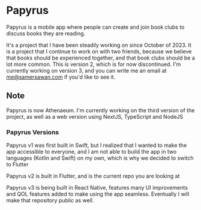 # Papyrus

Papyrus is a mobile app where people can create and join book clubs to discuss books they are reading.

It's a project that I have been steadily working on since October of 2023. It is a project that I continue to work on with two friends, because we believe that books should be experienced together, and that book clubs should be a lot more common. This is version 2, which is for now discontinued. I'm currently working on version 3, and you can write me an email at me@samersawan.com if you'd like to see it.

## Note

Papyrus is now Athenaeum. I'm currently working on the third version of the project, as well as a web version using NextJS, TypeScript and NodeJS

### Papyrus Versions

Papyrus v1 was first built in Swift, but I realized that I wanted to make the app accessible to everyone, and I am not able to build the app in two languages (Kotlin and Swift) on my own, which is why we decided to switch to Flutter

Papyrus v2 is built in Flutter, and is the current repo you are looking at

Papyrus v3 is being built in React Native, features many UI improvements and QOL features added to make using the app seamless. Eventually I will make that repository public as well.


